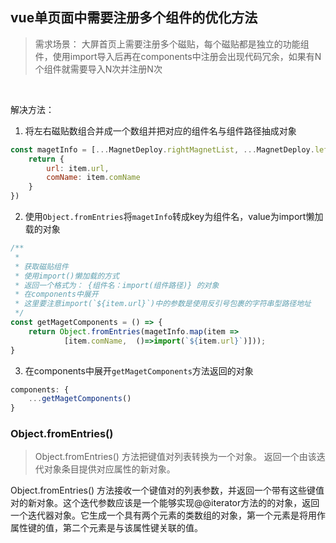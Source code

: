 ## vue单页面中需要注册多个组件的优化方法

> 需求场景： 大屏首页上需要注册多个磁贴，每个磁贴都是独立的功能组件，使用import导入后再在components中注册会出现代码冗余，如果有N个组件就需要导入N次并注册N次

<img :src="$withBase('/image/importCom.png')">

<img :src="$withBase('/image/components.png')">

解决方法：

1. 将左右磁贴数组合并成一个数组并把对应的组件名与组件路径抽成对象

```js
const magetInfo = [...MagnetDeploy.rightMagnetList, ...MagnetDeploy.leftMagnetList].map(item => {
	return {
		url: item.url,
		comName: item.comName
	}
})
```

2. 使用`Object.fromEntries`将`magetInfo`转成key为组件名，value为import懒加载的对象

```js
/**
 * 
 * 获取磁贴组件
 * 使用import()懒加载的方式
 * 返回一个格式为： {组件名：import(组件路径)} 的对象
 * 在components中展开
 * 这里要注意import(`${item.url}`)中的参数是使用反引号包裹的字符串型路径地址
 */
const getMagetComponents = () => {
    return Object.fromEntries(magetInfo.map(item => 
    		[item.comName,  ()=>import(`${item.url}`)]));
}
````

3. 在components中展开`getMagetComponents`方法返回的对象

```js
components: {
	...getMagetComponents()
}
````

### Object.fromEntries() 

> Object.fromEntries() 方法把键值对列表转换为一个对象。 返回一个由该迭代对象条目提供对应属性的新对象。

Object.fromEntries() 方法接收一个键值对的列表参数，并返回一个带有这些键值对的新对象。这个迭代参数应该是一个能够实现@@iterator方法的的对象，返回一个迭代器对象。它生成一个具有两个元素的类数组的对象，第一个元素是将用作属性键的值，第二个元素是与该属性键关联的值。